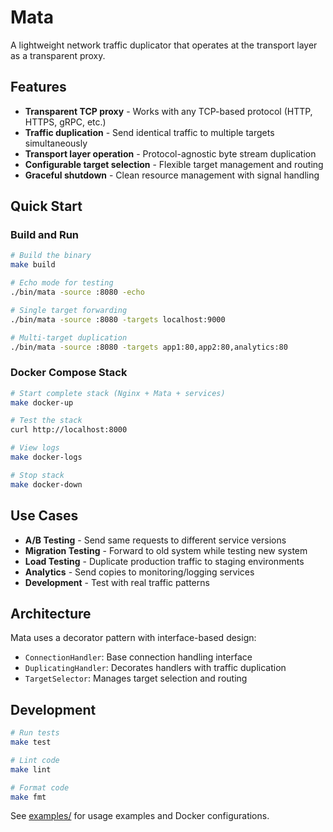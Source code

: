 # Mata

A lightweight network traffic duplicator that operates at the transport layer as a transparent proxy.

## Features

- **Transparent TCP proxy** - Works with any TCP-based protocol (HTTP, HTTPS, gRPC, etc.)
- **Traffic duplication** - Send identical traffic to multiple targets simultaneously  
- **Transport layer operation** - Protocol-agnostic byte stream duplication
- **Configurable target selection** - Flexible target management and routing
- **Graceful shutdown** - Clean resource management with signal handling

## Quick Start

### Build and Run

```bash
# Build the binary
make build

# Echo mode for testing
./bin/mata -source :8080 -echo

# Single target forwarding
./bin/mata -source :8080 -targets localhost:9000

# Multi-target duplication
./bin/mata -source :8080 -targets app1:80,app2:80,analytics:80
```

### Docker Compose Stack

```bash
# Start complete stack (Nginx + Mata + services)
make docker-up

# Test the stack
curl http://localhost:8000

# View logs
make docker-logs

# Stop stack
make docker-down
```

## Use Cases

- **A/B Testing** - Send same requests to different service versions
- **Migration Testing** - Forward to old system while testing new system
- **Load Testing** - Duplicate production traffic to staging environments  
- **Analytics** - Send copies to monitoring/logging services
- **Development** - Test with real traffic patterns

## Architecture

Mata uses a decorator pattern with interface-based design:
- `ConnectionHandler`: Base connection handling interface
- `DuplicatingHandler`: Decorates handlers with traffic duplication
- `TargetSelector`: Manages target selection and routing

## Development

```bash
# Run tests
make test

# Lint code
make lint

# Format code  
make fmt
```

See [examples/](examples/) for usage examples and Docker configurations.